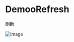 # DemooRefresh
刷新



 ![image](https://raw.githubusercontent.com/SuperEdu/DemooRefresh/master/refresh.gif)
